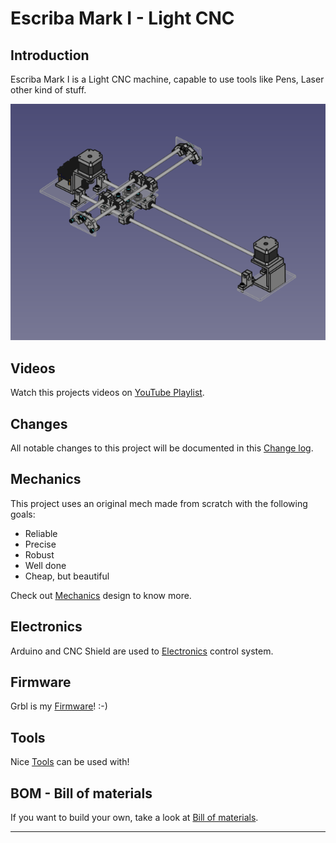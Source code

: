# Escriba Mark I - Light CNC

## Introduction

Escriba Mark I is a Light CNC machine, capable to use tools like Pens, Laser other kind of stuff.

![Escriba](Documents/Pictures/escriba.png)

<!---
The bidimentional work area:
- Width: ??? mm
- Height: ??? mm
--->

## Videos
Watch this projects videos on [YouTube Playlist].

## Changes
All notable changes to this project will be documented in this [Change log](CHANGELOG.md).

## Mechanics
This project uses an original mech made from scratch with the following goals:
- Reliable
- Precise
- Robust
- Well done
- Cheap, but beautiful

Check out [Mechanics](Mechanics/README.md) design to know more.

## Electronics
Arduino and CNC Shield are used to [Electronics](Electronics/README.md) control system.

## Firmware
Grbl is my [Firmware](Firmware/README.md)! :-)

## Tools
Nice [Tools](Tools/README.md) can be used with!

## BOM - Bill of materials
If you want to build your own, take a look at [Bill of materials](BOM.md).

---
[YouTube Playlist]: https://www.youtube.com/watch?v=fAPBSzcztSE&list=PLs1JZHyVhlZUeYavBQfkzo5e3CdledMW0
